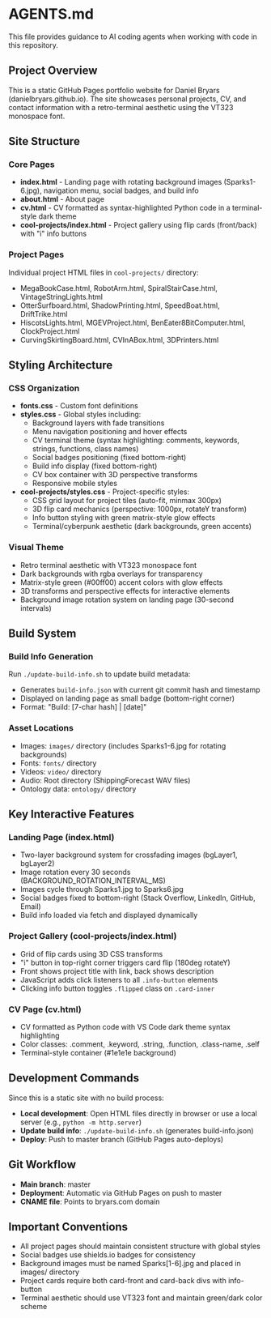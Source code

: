 # AGENTS.md

This file provides guidance to AI coding agents when working with code in this repository.

## Project Overview

This is a static GitHub Pages portfolio website for Daniel Bryars (danielbryars.github.io). The site showcases personal projects, CV, and contact information with a retro-terminal aesthetic using the VT323 monospace font.

## Site Structure

### Core Pages
- **index.html** - Landing page with rotating background images (Sparks1-6.jpg), navigation menu, social badges, and build info
- **about.html** - About page
- **cv.html** - CV formatted as syntax-highlighted Python code in a terminal-style dark theme
- **cool-projects/index.html** - Project gallery using flip cards (front/back) with "i" info buttons

### Project Pages
Individual project HTML files in `cool-projects/` directory:
- MegaBookCase.html, RobotArm.html, SpiralStairCase.html, VintageStringLights.html
- OtterSurfboard.html, ShadowPrinting.html, SpeedBoat.html, DriftTrike.html
- HiscotsLights.html, MGEVProject.html, BenEater8BitComputer.html, ClockProject.html
- CurvingSkirtingBoard.html, CVInABox.html, 3DPrinters.html

## Styling Architecture

### CSS Organization
- **fonts.css** - Custom font definitions
- **styles.css** - Global styles including:
  - Background layers with fade transitions
  - Menu navigation positioning and hover effects
  - CV terminal theme (syntax highlighting: comments, keywords, strings, functions, class names)
  - Social badges positioning (fixed bottom-right)
  - Build info display (fixed bottom-right)
  - CV box container with 3D perspective transforms
  - Responsive mobile styles
- **cool-projects/styles.css** - Project-specific styles:
  - CSS grid layout for project tiles (auto-fit, minmax 300px)
  - 3D flip card mechanics (perspective: 1000px, rotateY transform)
  - Info button styling with green matrix-style glow effects
  - Terminal/cyberpunk aesthetic (dark backgrounds, green accents)

### Visual Theme
- Retro terminal aesthetic with VT323 monospace font
- Dark backgrounds with rgba overlays for transparency
- Matrix-style green (#00ff00) accent colors with glow effects
- 3D transforms and perspective effects for interactive elements
- Background image rotation system on landing page (30-second intervals)

## Build System

### Build Info Generation
Run `./update-build-info.sh` to update build metadata:
- Generates `build-info.json` with current git commit hash and timestamp
- Displayed on landing page as small badge (bottom-right corner)
- Format: "Build: [7-char hash] | [date]"

### Asset Locations
- Images: `images/` directory (includes Sparks1-6.jpg for rotating backgrounds)
- Fonts: `fonts/` directory
- Videos: `video/` directory
- Audio: Root directory (ShippingForecast WAV files)
- Ontology data: `ontology/` directory

## Key Interactive Features

### Landing Page (index.html)
- Two-layer background system for crossfading images (bgLayer1, bgLayer2)
- Image rotation every 30 seconds (BACKGROUND_ROTATION_INTERVAL_MS)
- Images cycle through Sparks1.jpg to Sparks6.jpg
- Social badges fixed to bottom-right (Stack Overflow, LinkedIn, GitHub, Email)
- Build info loaded via fetch and displayed dynamically

### Project Gallery (cool-projects/index.html)
- Grid of flip cards using 3D CSS transforms
- "i" button in top-right corner triggers card flip (180deg rotateY)
- Front shows project title with link, back shows description
- JavaScript adds click listeners to all `.info-button` elements
- Clicking info button toggles `.flipped` class on `.card-inner`

### CV Page (cv.html)
- CV formatted as Python code with VS Code dark theme syntax highlighting
- Color classes: .comment, .keyword, .string, .function, .class-name, .self
- Terminal-style container (#1e1e1e background)

## Development Commands

Since this is a static site with no build process:
- **Local development**: Open HTML files directly in browser or use a local server (e.g., `python -m http.server`)
- **Update build info**: `./update-build-info.sh` (generates build-info.json)
- **Deploy**: Push to master branch (GitHub Pages auto-deploys)

## Git Workflow

- **Main branch**: master
- **Deployment**: Automatic via GitHub Pages on push to master
- **CNAME file**: Points to bryars.com domain

## Important Conventions

- All project pages should maintain consistent structure with global styles
- Social badges use shields.io badges for consistency
- Background images must be named Sparks[1-6].jpg and placed in images/ directory
- Project cards require both card-front and card-back divs with info-button
- Terminal aesthetic should use VT323 font and maintain green/dark color scheme
